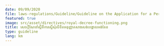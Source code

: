 ```yaml
---
date: 09/09/2020
file: laws-regulations/Guideline/Guideline on the Application for a Permit to Build Cell Tower.pdf
featured: true
image: src/asset/directives/royal-decree-functioning.png
title: សេចក្តីណែនាំស្តីពីការស្នើសុំលិខិតអនុញ្ញាតសាងសង់បង្គោលអង់តែន
type: guideline
lang: km
---
```

